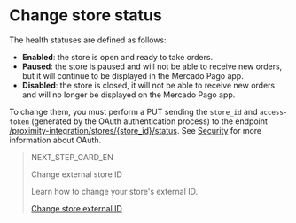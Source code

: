 # Change store status

The health statuses are defined as follows:

* **Enabled**: the store is open and ready to take orders.
* **Paused**: the store is paused and will not be able to receive new orders, but it will continue to be displayed in the Mercado Pago app.
* **Disabled**: the store is closed, it will not be able to receive new orders and will no longer be displayed on the Mercado Pago app.

To change them, you must perform a PUT sending the `store_id` and `access-token` (generated by the OAuth authentication process) to the endpoint [/proximity-integration/stores/{store_id}/status](https://www.mercadopago[FAKER][URL][DOMAIN]/developers/en/reference/mp_delivery/_proximity-integration_users_seller_id_stores/get). See [Security](https://www.mercadopago[FAKER][URL][DOMAIN]/developers/en/guides/security/oauth/introduction) for more information about OAuth.

> NEXT_STEP_CARD_EN
>
> Change external store ID
>
> Learn how to change your store's external ID.
>
> [Change store external ID](https://www.mercadopago[FAKER][URL][DOMAIN]/developers/en/guides/mp-delivery/change-store-external-id)